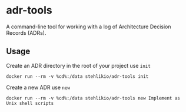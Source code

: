 # adr-tools

A command-line tool for working with a log of Architecture Decision Records (ADRs).

## Usage

Create an ADR directory in the root of your project use `init`

``` docker run --rm -v %cd%:/data stehlikio/adr-tools init ```

Create a new ADR use `new`

``` docker run --rm -v %cd%:/data stehlikio/adr-tools new Implement as Unix shell scripts ```

